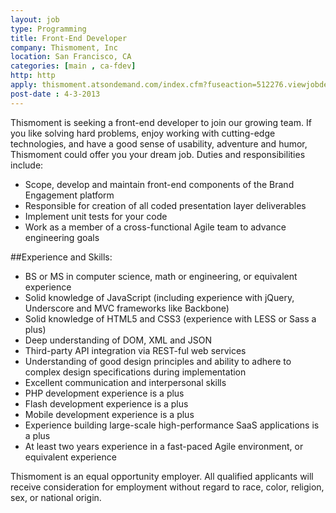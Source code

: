 ```yaml
---
layout: job
type: Programming
title: Front-End Developer
company: Thismoment, Inc
location: San Francisco, CA
categories: [main , ca-fdev]
http: http
apply: thismoment.atsondemand.com/index.cfm?fuseaction=512276.viewjobdetail&CID=512276&JID=419929
post-date : 4-3-2013
---
```


Thismoment is seeking a front-end developer to join our growing team. If you like solving hard problems, enjoy working with cutting-edge technologies, and have a good sense of usability, adventure and humor, Thismoment could offer you your dream job. Duties and responsibilities include:

* Scope, develop and maintain front-end components of the Brand Engagement platform
* Responsible for creation of all coded presentation layer deliverables
* Implement unit tests for your code
* Work as a member of a cross-functional Agile team to advance engineering goals

##Experience and Skills:

* BS or MS in computer science, math or engineering, or equivalent experience
* Solid knowledge of JavaScript (including experience with jQuery, Underscore and MVC frameworks like Backbone)
* Solid knowledge of HTML5 and CSS3 (experience with LESS or Sass a plus)
* Deep understanding of DOM, XML and JSON
* Third-party API integration via REST-ful web services
* Understanding of good design principles and ability to adhere to complex design specifications during implementation
* Excellent communication and interpersonal skills
* PHP development experience is a plus
* Flash development experience is a plus
* Mobile development experience is a plus
* Experience building large-scale high-performance SaaS applications is a plus
* At least two years experience in a fast-paced Agile environment, or equivalent experience

Thismoment is an equal opportunity employer. All qualified applicants will receive consideration for employment without regard to race, color, religion, sex, or national origin.